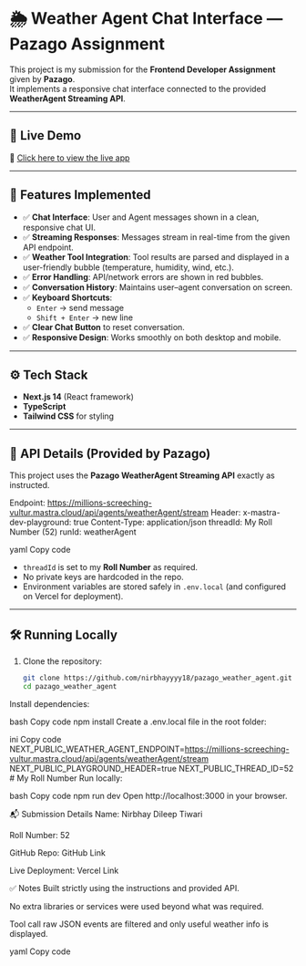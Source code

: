 # 🌦️ Weather Agent Chat Interface — Pazago Assignment

This project is my submission for the **Frontend Developer Assignment** given by **Pazago**.  
It implements a responsive chat interface connected to the provided **WeatherAgent Streaming API**.

---

## 🚀 Live Demo
🔗 [Click here to view the live app](https://pazago-weather-agent-m71k9si7s-nirbhay-tiwaris-projects.vercel.app/)

---

## 📌 Features Implemented
- ✅ **Chat Interface**: User and Agent messages shown in a clean, responsive chat UI.
- ✅ **Streaming Responses**: Messages stream in real-time from the given API endpoint.
- ✅ **Weather Tool Integration**: Tool results are parsed and displayed in a user-friendly bubble (temperature, humidity, wind, etc.).
- ✅ **Error Handling**: API/network errors are shown in red bubbles.
- ✅ **Conversation History**: Maintains user–agent conversation on screen.
- ✅ **Keyboard Shortcuts**:  
  - `Enter` → send message  
  - `Shift + Enter` → new line  
- ✅ **Clear Chat Button** to reset conversation.
- ✅ **Responsive Design**: Works smoothly on both desktop and mobile.

---

## ⚙️ Tech Stack
- **Next.js 14** (React framework)  
- **TypeScript**  
- **Tailwind CSS** for styling  

---

## 🔑 API Details (Provided by Pazago)

This project uses the **Pazago WeatherAgent Streaming API** exactly as instructed.

Endpoint: https://millions-screeching-vultur.mastra.cloud/api/agents/weatherAgent/stream
Header: x-mastra-dev-playground: true
Content-Type: application/json
threadId: My Roll Number (52)
runId: weatherAgent

yaml
Copy code

- `threadId` is set to my **Roll Number** as required.  
- No private keys are hardcoded in the repo.  
- Environment variables are stored safely in `.env.local` (and configured on Vercel for deployment).  

---

## 🛠️ Running Locally

1. Clone the repository:
   ```bash
   git clone https://github.com/nirbhayyyy18/pazago_weather_agent.git
   cd pazago_weather_agent
Install dependencies:

bash
Copy code
npm install
Create a .env.local file in the root folder:

ini
Copy code
NEXT_PUBLIC_WEATHER_AGENT_ENDPOINT=https://millions-screeching-vultur.mastra.cloud/api/agents/weatherAgent/stream
NEXT_PUBLIC_PLAYGROUND_HEADER=true
NEXT_PUBLIC_THREAD_ID=52   # My Roll Number
Run locally:

bash
Copy code
npm run dev
Open http://localhost:3000 in your browser.

📬 Submission Details
Name: Nirbhay Dileep Tiwari

Roll Number: 52

GitHub Repo: GitHub Link

Live Deployment: Vercel Link

✅ Notes
Built strictly using the instructions and provided API.

No extra libraries or services were used beyond what was required.

Tool call raw JSON events are filtered and only useful weather info is displayed.

yaml
Copy code
